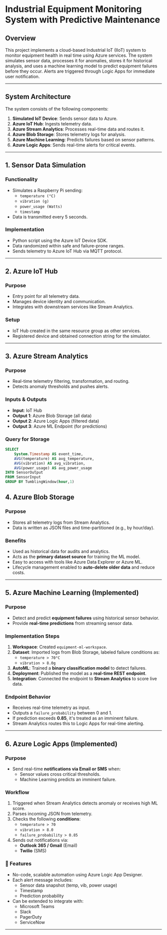 # Industrial Equipment Monitoring System with Predictive Maintenance

## Overview

This project implements a cloud-based Industrial IoT (IIoT) system to monitor equipment health in real time using Azure services. The system simulates sensor data, processes it for anomalies, stores it for historical analysis, and uses a machine learning model to predict equipment failures before they occur. Alerts are triggered through Logic Apps for immediate user notification.

---

## System Architecture

The system consists of the following components:

1. **Simulated IoT Device**: Sends sensor data to Azure.
2. **Azure IoT Hub**: Ingests telemetry data.
3. **Azure Stream Analytics**: Processes real-time data and routes it.
4. **Azure Blob Storage**: Stores telemetry logs for analysis.
5. **Azure Machine Learning**: Predicts failures based on sensor patterns.
6. **Azure Logic Apps**: Sends real-time alerts for critical events.

---

## 1. Sensor Data Simulation

### Functionality

- Simulates a Raspberry Pi sending:
  - `temperature (°C)`
  - `vibration (g)`
  - `power_usage (Watts)`
  - `timestamp`
- Data is transmitted every 5 seconds.

### Implementation

- Python script using the Azure IoT Device SDK.
- Data randomized within safe and failure-prone ranges.
- Sends telemetry to Azure IoT Hub via MQTT protocol.

---

## 2. Azure IoT Hub

### Purpose

- Entry point for all telemetry data.
- Manages device identity and communication.
- Integrates with downstream services like Stream Analytics.

### Setup

- IoT Hub created in the same resource group as other services.
- Registered device and obtained connection string for the simulator.

---

## 3. Azure Stream Analytics

### Purpose

- Real-time telemetry filtering, transformation, and routing.
- Detects anomaly thresholds and pushes alerts.

### Inputs & Outputs

- **Input**: IoT Hub
- **Output 1**: Azure Blob Storage (all data)
- **Output 2**: Azure Logic Apps (filtered data)
- **Output 3**: Azure ML Endpoint (for predictions)

### Query for Storage

```sql
SELECT
    System.Timestamp AS event_time,
    AVG(temperature) AS avg_temperature,
    AVG(vibration) AS avg_vibration,
    AVG(power_usage) AS avg_power_usage
INTO SensorOutput
FROM SensorInput
GROUP BY TumblingWindow(hour,1)
```

## 4. Azure Blob Storage

### Purpose

- Stores all telemetry logs from Stream Analytics.
- Data is written as JSON files and time-partitioned (e.g., by hour/day).

### Benefits

- Used as historical data for audits and analytics.
- Acts as the **primary dataset source** for training the ML model.
- Easy to access with tools like Azure Data Explorer or Azure ML.
- Lifecycle management enabled to **auto-delete older data** and reduce costs.

---

## 5. Azure Machine Learning (Implemented)

### Purpose

- Detect and predict **equipment failures** using historical sensor behavior.
- Provide **real-time predictions** from streaming sensor data.

### Implementation Steps

1. **Workspace**: Created `equipment-ml-workspace`.
2. **Dataset**: Imported logs from Blob Storage, labeled failure conditions as:
   - `temperature > 70°C`
   - `vibration > 8.0g`
3. **AutoML**: Trained a **binary classification model** to detect failures.
4. **Deployment**: Published the model as a **real-time REST endpoint**.
5. **Integration**: Connected the endpoint to **Stream Analytics** to score live data.

### Endpoint Behavior

- Receives real-time telemetry as input.
- Outputs a `failure_probability` between 0 and 1.
- If prediction exceeds **0.85**, it's treated as an imminent failure.
- Stream Analytics routes this to Logic Apps for real-time alerting.

---

## 6. Azure Logic Apps (Implemented)

### Purpose

- Send real-time **notifications via Email or SMS** when:
  - Sensor values cross critical thresholds.
  - Machine Learning predicts an imminent failure.

### Workflow

1. Triggered when Stream Analytics detects anomaly or receives high ML score.
2. Parses incoming JSON from telemetry.
3. Checks the following **conditions**:
   - `temperature > 70`
   - `vibration > 8.0`
   - `failure_probability > 0.85`
4. Sends out notifications via:
   - **Outlook 365 / Gmail** (Email)
   - **Twilio** (SMS)

### 🔹 Features

- No-code, scalable automation using Azure Logic App Designer.
- Each alert message includes:
  - Sensor data snapshot (temp, vib, power usage)
  - Timestamp
  - Prediction probability
- Can be extended to integrate with:
  - Microsoft Teams
  - Slack
  - PagerDuty
  - ServiceNow

---
